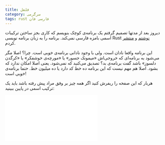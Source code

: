 ```yaml
---
title: فلفل
category: سرگرمی
tags: rust فارسی فان
---
```

دیروز بعد از مدتها تصمیم گرفتم یک برنامه‌ی کوچک بنویسم که کاری بجز ساختن ترکیبات اسمی بامزه فارسی نمی‌کند. برنامه را به زبان برنامه نویسی Rust [نوشتم] و [منتشر] کردم.

این برنامه واقعا نادان است. ولی با وجود نادانی برنامه‌ی خوبی است. چرا؟ اصلا مگر می‌شود به برنامه‌ای که خروجی‌اش «میمونک جسور» یا «مورچه‌ی خوشفکر» یا «کرگدن دلسوز» باشد گفت برنامه‌ی بد؟ تصدیق می‌کنید که نمی‌شود. یعنی اصلا امکان ندارد که بشود. اصلا هم مهم نیست که این برنامه ده خط کد دارد یا ده میلیون خط. حتما برنامه‌ی خوبی است!

هربار که این صفحه را ریفرش کنید اگر همه چیز بر وفق مراد پیش رفته باشد باید یک ترکیب اسمی در پایین ببینید:

<iframe src="assets/wasm/felfel/" style="border:none"/>

برنامه را با Rust نوشتم چرا که می‌توان آنرا تقریبا ساده به WebAssembly کامپایل کرد. کلمه‌ای در بالا دیدید (اگر کار کرده باشد) در حقیقت در یک برنامه‌ی ساده به زبان Rust نوشته شده. اما Rust که در وب اجرا نمی‌شود. در وب فقط جاوااسکریپت است که کار می‌کند. برنامه بالا به WebAssembly کامپایل شده و به همین خاطر در براوزرهای جدید کار می‌کند. 


## چیست این WebAssembly؟
«وسم» زبانی است شبیه به اسمبلی. دو کاربرد مهم دارد. یکی اینکه پای هر برنامه‌ای که به WebAssembly کامپایل بشود را به وب باز می‌کند. معنایش اینست که یک برنامه `C/C++` می‌تواند به وسم کامپایل بشود و در مرورگر اجرا بشود، بدون اینکه کاربر چیزی نصب بکند. تکنولوژی همان تکنولوژی وب است منتها وسم هم به آن اضافه شده.

کاربرد دیگرش آنست که سرعت وب را بالا ببرد. برنامه‌های وسم به مراتب سریع‌تر از جاوااسکریپت اجرا می‌شوند چرا که وسم از بنیاد طوری طراحی شده است که مانند اسمبلی باشد، یعنی پرفرمنس از ابتدا در طراحی نقش داشته است.

در ضمن وسم جاوااسکریپت نیست اما می‌توان از جاوااسکریپت توابع وسم را صدا زد و بالعکس. این هم یکی دیگر از معیارهای طراحی بوده است. دیگر اینکه زبان اسمبلی وسم طوری انتخاب شده که دستورالعمل‌های پردازنده‌های حال حاضر تا جای ممکن اشتراک داشته باشد تا از این راه مرورگر بتواند با سرعتی نزدیک به اجرا به زبان ماشین برنامه‌های وسم را روی کامپیوتر مقصد اجرا بکند.

بحث مفصلی است و من هم تازه‌کارم. بیشتر یادگرفتم دوباره می‌نویسم. جهت خالی نبودن عریضه:

## اگر هوس امتحان کردن به سرتان زد...
برای نصب کافیست آنرا با «کارگو» (نصاب برنامه‌های Rust) نصب کنید:

```bash
$ cargo install felfel
$ felfel
```

اگر هم خواستید با وسم امتحان کنید یک پروژه ساده بسازید و به آن «فلفل» بزنید:

```bash
$ npm init wasm-app myapp && cd myapp
$ npm install felfel
$ npm run start
```

بعد هم کافیست تابع `gen` را صدا بزنید:

```javascript
import * as felfel from 'felfel';
console.log(felfel.gen());
```
شاد و سرافراز باشید


[نوشتم]: https://github.com/mehdisadeghi/felfel
[منتشر]: https://crates.io/crates/felfel
